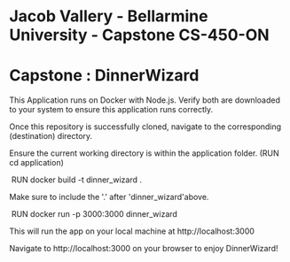 # Jacob Vallery - Bellarmine University - Capstone CS-450-ON

# Capstone : DinnerWizard
This Application runs on Docker with Node.js.
Verify both are downloaded to your system to ensure this application runs correctly. 

Once this repository is successfully cloned, navigate to the corresponding (destination) directory. 

Ensure the current working directory is within the application folder. (RUN cd application)

&nbsp;RUN docker build -t dinner_wizard .

Make sure to include the '.' after 'dinner_wizard'above.

&nbsp;RUN docker run -p 3000:3000 dinner_wizard

This will run the app on your local machine at http://localhost:3000

Navigate to http://localhost:3000 on your browser to enjoy DinnerWizard!
